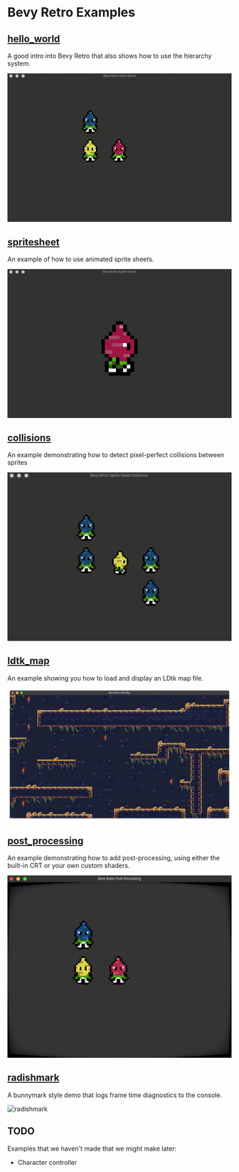 # Bevy Retro Examples

## [hello_world]

A good intro into Bevy Retro that also shows how to use the hierarchy system.

![hello_world](./screenshots/hello_world.gif)

[hello_world]: ./hello_world.rs

## [spritesheet]

An example of how to use animated sprite sheets.

![spritesheet](./screenshots/spritesheet.gif)

[spritesheet]: ./spritesheet.rs

## [collisions]

An example demonstrating how to detect pixel-perfect collisions between sprites

![collisions](./screenshots/collisions.gif)

[collisions]: ./collisions.rs

## [ldtk_map]

An example showing you how to load and display an LDtk map file.

![ldtk map](./screenshots/ldtk_map.png)

[ldtk_map]: ./ldtk_map.rs

## [post_processing]

An example demonstrating how to add post-processing, using either the built-in CRT or your own custom shaders.

![post_processing](./screenshots/post_processing.png)

[post_processing]: ./post_processing.rs

## [radishmark]

A bunnymark style demo that logs frame time diagnostics to the console.

![radishmark](./screenshots/radishmark.gif)

[radishmark]: ./radishmark.rs

## TODO

Examples that we haven't made that we might make later:

- Character controller
